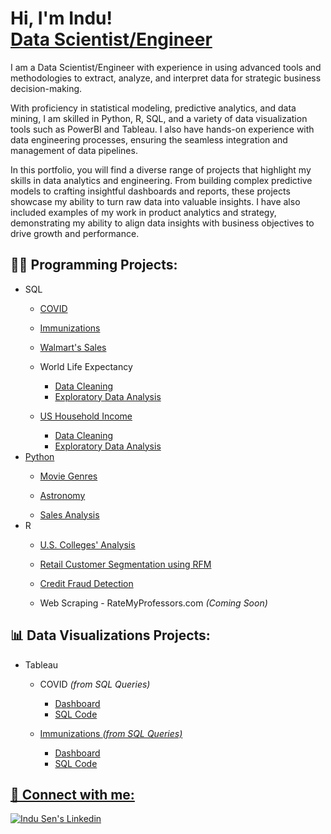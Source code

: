<h1>Hi, I'm Indu! <br/><a href="https://github.com/indu-sen/indu-sen">Data Scientist/Engineer</a></h1> 

<p> I am a Data Scientist/Engineer with experience in using advanced tools and methodologies to extract, analyze, and interpret data for strategic business decision-making. 

With proficiency in statistical modeling, predictive analytics, and data mining, I am skilled in Python, R, SQL, and a variety of data visualization tools such as PowerBI and Tableau. I also have hands-on experience with data engineering processes, ensuring the seamless integration and management of data pipelines. 

In this portfolio, you will find a diverse range of projects that highlight my skills in data analytics and engineering. From building complex predictive models to crafting insightful dashboards and reports, these projects showcase my ability to turn raw data into valuable insights. I have also included examples of my work in product analytics and strategy, demonstrating my ability to align data insights with business objectives to drive growth and performance.

</p>


<h2>👩‍💻 Programming Projects:</h2>

<ul>

<li>SQL</li>

  <ul>
  <li><a href="https://github.com/indu-sen/Portfolio-Projects/blob/main/SQL/COVID/Code">COVID</a></li>
  </ul>

  <ul>
  <li><a href="https://github.com/indu-sen/Portfolio-Projects/blob/main/SQL/Immunizations/Flu_shots.sql">Immunizations</a></li>
  </ul>

  <ul>
  <li><a href="https://github.com/indu-sen/Portfolio-Projects/blob/main/SQL/Walmart's%20Sales/walmart_sale.sql">Walmart's Sales</a></li>
  </ul>

  <ul>
  <li>World Life Expectancy</li>
    <ul>
      <li><a href="https://github.com/indu-sen/Portfolio-Projects/blob/main/SQL/World%20Life%20Expectancy/World%20Life%20Expectancy%20Data%20Cleaning.sql">Data Cleaning</a></li>
      <li><a href="https://github.com/indu-sen/Portfolio-Projects/blob/main/SQL/World%20Life%20Expectancy/World%20Life%20Expectancy%20Exploratory%20Data%20Analysis.sql"</a>Exploratory Data Analysis</li>
    </ul>
  </ul>

   <ul>
  <li>US Household Income</li>
    <ul>
      <li><a href="https://github.com/indu-sen/Portfolio-Projects/blob/main/SQL/US%20Household%20Income/US%20Income%20Data%20Cleaning.sql">Data Cleaning</a></li>
      <li><a href="https://github.com/indu-sen/Portfolio-Projects/blob/main/SQL/US%20Household%20Income/US%20Income%20Exploratory%20Data%20Analysis.sql"</a>Exploratory Data Analysis</li>
    </ul>
  </ul>

<li>Python</li>

  <ul>
  <li><a href="https://github.com/indu-sen/Portfolio-Projects/blob/main/Python/Movies%20Genres/Movie%20Genres%20Data%20Analysis%20Project.ipynb">Movie Genres</a></li>
  </ul>

  <ul>
  <li><a href="https://github.com/indu-sen/Portfolio-Projects/blob/main/Python/Astronomical_Tabular_Data_Visualization.ipynb">Astronomy</a></li>
  </ul>

  <ul>
  <li><a href="https://github.com/indu-sen/Portfolio-Projects/blob/main/Python/Sales%20Analysis/Sales_Analysis.ipynb">Sales Analysis</a></li>
  </ul>

<li>R</li>

  <ul>
  <li><a href="https://github.com/indu-sen/Portfolio-Projects/blob/main/R/US_Colleges.Rmd">U.S. Colleges' Analysis</a></li>
  </ul>

  <ul>
  <li><a href="https://github.com/indu-sen/Portfolio-Projects/blob/main/R/Retail/Retail_Customer_Segementation.Rmd">Retail Customer Segmentation using RFM </a></li>
  </ul>

  <ul>
  <li><a href="https://github.com/indu-sen/Portfolio-Projects/blob/main/R/Card%20Fraud%20/Credit%20Card%20Fraud.Rmd">Credit Fraud Detection</a></li>
  </ul>

  <ul>
  <li>Web Scraping - RateMyProfessors.com <i>(Coming Soon)</i></a></li>
  </ul>

  
</ul>


<h2>📊 Data Visualizations Projects:</h2>

<ul>

<li>Tableau</li>

  <ul>
  <li>COVID <i>(from SQL Queries)</i></li>
    <ul>
      <li><a href="https://public.tableau.com/app/profile/indu.sen1237/viz/COVIDDashboard_17030952249320/Dashboard1">Dashboard </a></li>
      <li><a href="https://github.com/indu-sen/Portfolio-Projects/blob/main/SQL/COVID/Code"</a>SQL Code</li>
    </ul>
  </ul>

   <ul>
  <li>Immunizations <i>(from SQL Queries)</i></li>
    <ul>
      <li><a href="https://public.tableau.com/app/profile/indu.sen1237/viz/ImmunizationDashboard_17032121398330/Dashboard1?publish=yes">Dashboard </a></li>
      <li><a href="https://github.com/indu-sen/Portfolio-Projects/blob/main/SQL/Immunizations/Flu_shots.sql"</a>SQL Code</li>
    </ul>
  </ul>

 </ul>

 <h2> 🤳 Connect with me:</h2>

 <p>
  <a href="www.linkedin.com/in/indusen" rel="nofollow noreferrer">
    <img src="https://img.shields.io/badge/LinkedIn-0077B5?style=for-the-badge&logo=linkedin&logoColor=white" alt="Indu Sen's Linkedin"></a> 
</p>

